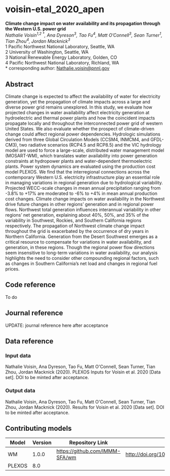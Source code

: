 
# voisin-etal_2020_apen
__Climate change impact on water availability and its propagation through the Western U.S. power grid__  
*Nathalie Voisin<sup>1,2 \*</sup>, Ana Dyreson<sup>3</sup>, Tao Fu<sup>4</sup>, Matt O’Connell<sup>3</sup>, Sean Turner<sup>1</sup>, Tian Zhou<sup>4</sup>, Jordan Macknick<sup>3</sup>*  
1 Pacific Northwest National Laboratory, Seattle, WA  
2 University of Washington, Seattle, WA  
3 National Renewable Energy Laboratory, Golden, CO  
4 Pacific Northwest National Laboratory, Richland, WA  
\* corresponding author: Nathalie.voisin@pnnl.gov

## Abstract
Climate change is expected to affect the availability of water for electricity generation, yet the propagation of climate impacts across a large and diverse power grid remains unexplored. In this study, we evaluate how projected changes in water availability affect electricity generation at hydroelectric and thermal power plants and how the coincident impacts propagate locally and throughout the interconnected power grid of western United States. We also evaluate whether the prospect of climate-driven change could affect regional power dependencies. Hydrologic simulations derived from three Global Circulation Models (CCSM4, INMCM4, and GFDL-CM3), two radiative scenarios (RCP4.5 and RCP8.5) and the VIC hydrology model are used to force a large-scale, distributed water management model (MOSART-WM), which translates water availability into power generation constraints at hydropower plants and water-dependent thermoelectric plants. Power system dynamics are evaluated using the production cost model PLEXOS. We find that the interregional connections across the contemporary Western U.S. electricity infrastructure play an essential role in managing variations in regional generation due to hydrological variability. Projected WECC-scale changes in mean annual precipitation ranging from -3.8% to +17% are moderated to -6% to +4% in mean annual production cost changes. Climate change impacts on water availability in the Northwest drive future changes in other regions’ generation and in regional power flows. Northwest total generation influences interannual variability in other regions’ net generation, explaining about 40%, 50%, and 35% of the variability in Southwest, Rockies, and Southern California regions respectively. The propagation of Northwest climate change impact throughout the grid is exacerbated by the occurrence of dry years in Northern California. Generation from the Desert Southwest emerges as a critical resource to compensate for variations in water availability, and generation, in these regions. Though the regional power flow directions seem insensitive to long-term variations in water availability, our analysis highlights the need to consider other compounding regional factors, such as changes in Southern California’s net load and changes in regional fuel prices.

## Code reference
To do

## Journal reference
UPDATE: journal reference here after acceptance

## Data reference

### Input data
Nathalie Voisin, Ana Dyreson, Tao Fu, Matt O'Connell, Sean Turner, Tian Zhou, Jordan Macknick (2020). PLEXOS Inputs for Voisin et al. 2020 [Data set]. DOI to be minted after acceptance.

### Output data
Nathalie Voisin, Ana Dyreson, Tao Fu, Matt O'Connell, Sean Turner, Tian Zhou, Jordan Macknick (2020). Results for Voisin et al. 2020 [Data set]. DOI to be minted after acceptance.

## Contributing models
| Model | Version | Repository Link | DOI |
|-------|---------|-----------------|-----|
| WM | 1.0.0 | https://github.com/IMMM-SFA/wm | http://doi.org/10.5281/zenodo.1225344 |
| PLEXOS | 8.0 | | |
